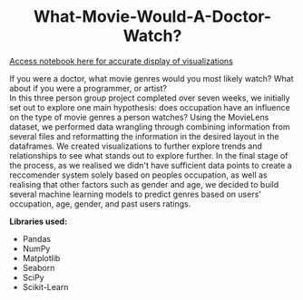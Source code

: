 # <div align="center"> What-Movie-Would-A-Doctor-Watch? </div>

[Access notebook here for accurate display of visualizations](https://nbviewer.jupyter.org/github/dania6789/What-Movie-Would-a-Doctor-Watch/blob/main/movie-reccomender-system.ipynb)

If you were a doctor, what movie genres would you most likely watch? What about if you were a programmer, or artist?      
In this three person group project completed over seven weeks, we initially set out to explore one main hypothesis: does occupation have an influence on the type of movie genres a person watches? Using the MovieLens dataset, we performed data wrangling through combining information from several files and reformatting the information in the desired layout in the dataframes. We created visualizations to further explore trends and relationships to see what stands out to explore further. In the final stage of the process, as we realised we didn't have sufficient data points to create a reccomender system solely based on peoples occupation, as well as realising that other factors such as gender and age, we decided to build several machine learning models to predict genres based on users' occupation, age, gender, and past users ratings.      

**Libraries used:**
- Pandas
- NumPy
- Matplotlib
- Seaborn
- SciPy
- Scikit-Learn
